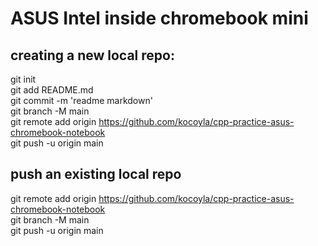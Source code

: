 ASUS Intel inside chromebook mini
====

creating a new local repo:
--
git init  
git add README.md  
git commit -m 'readme markdown'  
git branch -M main  
git remote add origin https://github.com/kocoyla/cpp-practice-asus-chromebook-notebook  
git push -u origin main

push an existing local repo
--
git remote add origin https://github.com/kocoyla/cpp-practice-asus-chromebook-notebook  
git branch -M main  
git push -u origin main   
